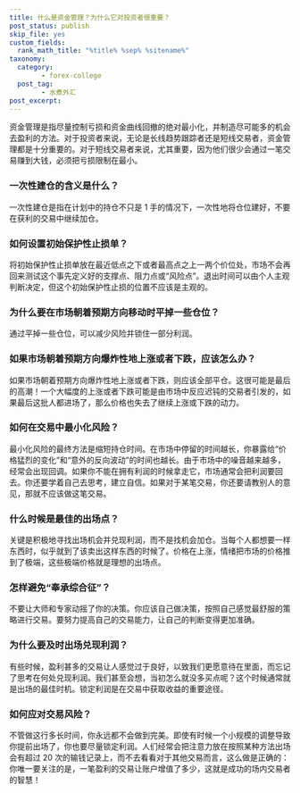 ```yaml
---
title: 什么是资金管理？为什么它对投资者很重要？
post_status: publish
skip_file: yes
custom_fields:
  rank_math_title: "%title% %sep% %sitename%"
taxonomy:
  category:
        - forex-college
  post_tag:
        - 水煮外汇
post_excerpt: 
---
```

资金管理是指尽量控制亏损和资金曲线回撤的绝对最小化，并制造尽可能多的机会去盈利的方法。对于投资者来说，无论是长线趋势跟踪者还是短线交易者，资金管理都是十分重要的。对于短线交易者来说，尤其重要，因为他们很少会通过一笔交易赚到大钱，必须把亏损限制在最小。

### 一次性建仓的含义是什么？

一次性建仓是指在计划中的持仓不只是 1 手的情况下，一次性地将仓位建好，不要在获利的交易中继续加仓。

### 如何设置初始保护性止损单？

将初始保护性止损单放在最近低点之下或者最高点之上一两个价位处，市场不会再回来测试这个事先定义好的支撑点、阻力点或“风险点”。退出时间可以由个人主观判断决定，但这个初始保护性止损的位置不应该是主观的。

### 为什么要在市场朝着预期方向移动时平掉一些仓位？

通过平掉一些仓位，可以减少风险并锁住一部分利润。

### 如果市场朝着预期方向爆炸性地上涨或者下跌，应该怎么办？

如果市场朝着预期方向爆炸性地上涨或者下跌，则应该全部平仓。这很可能是最后的高潮！一个大幅度的上涨或者下跌可能是由市场中反应迟钝的交易者引发的，如果最后这批人都进场了，那么价格也失去了继续上涨或下跌的动力。

### 如何在交易中最小化风险？

最小化风险的最终方法是缩短持仓时间。在市场中停留的时间越长，你暴露给“价格猛烈的变化”和“意外的反向波动”的时间也越长。由于市场中的噪音越来越多，经常会出现回调。如果你不能在拥有利润的时候拿走它，市场通常会把利润要回去。你还要学着自己去思考，建立自信。如果对于某笔交易，你还要请教别人的意见，那就不应该做这笔交易。

### 什么时候是最佳的出场点？

关键是积极地寻找出场机会并兑现利润，而不是找机会加仓。当每个人都想要一样东西时，似乎就到了该卖出这样东西的时候了。价格在上涨，情绪把市场的价格推到了极端，这些极端价格就是理想的出场点。

### 怎样避免“奉承综合征”？

不要让大师和专家动摇了你的决策。你应该自己做决策，按照自己感觉最舒服的策略进行交易。要努力提高自己的交易能力，让自己的判断变得更加准确。

### 为什么要及时出场兑现利润？

有些时候，盈利甚多的交易让人感觉过于良好，以致我们更愿意待在里面，而忘记了思考在何处兑现利润。我们甚至会想，当初怎么就没多买点呢？这个时候通常就是出场的最佳时机。锁定利润是在交易中获取收益的重要途径。

### 如何应对交易风险？

不管做这行多长时间，你永远都不会做到完美。即使有时候一个小规模的调整导致你提前出场了，你也要尽量锁定利润。人们经常会把注意力放在按照某种方法出场会有超过 20 次的输钱记录上，而不去看看对于其他交易而言，这么做是正确的：你唯一要关注的是，一笔盈利的交易让账户增值了多少，这就是成功的场内交易者的智慧！